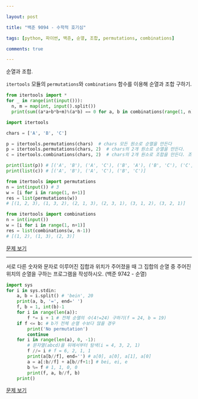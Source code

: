 ```yaml
---

layout: post

title: "백준 9094 - 수학적 호기심"

tags: [python, 파이썬, 백준, 순열, 조합, permutations, combinations]

comments: true

---
```


순열과 조합.

```itertools``` 모듈의 ```permutations```와 ```combinations``` 함수를 이용해 순열과 조합 구하기. 

```python
from itertools import *
for _ in range(int(input())):
  n, m = map(int, input().split())
  print(sum((a*a+b*b+m)%(a*b) == 0 for a, b in combinations(range(1, n), 2))) # 1부터 n까지 숫자를 2개씩 조합
```

```python
import itertools

chars = ['A', 'B', 'C']

p = itertools.permutations(chars)  # chars 모든 원소로 순열을 만든다
p = itertools.permutations(chars, 2)  # chars의 2개 원소로 순열을 만든다.
c = itertools.combinations(chars, 2)  # chars의 2개 원소로 조합을 만든다. 조합의 경우 반드시 아이템(chars과 조합 개수(2)를 인자로 넣어줘야 한다. 

print(list(p)) # [('A', 'B'), ('A', 'C'), ('B', 'A'), ('B', 'C'), ('C', 'A'), ('C', 'B')]
print(list(c)) # [('A', 'B'), ('A', 'C'), ('B', 'C')]
```

```python
from itertools import permutations
n = int(input()) # 3
w = [i for i in range(1, n+1)]
res = list(permutations(w))
# [(1, 2, 3), (1, 3, 2), (2, 1, 3), (2, 3, 1), (3, 1, 2), (3, 2, 1)]

from itertools import combinations
n = int(input())
w = [i for i in range(1, n+1)]
res = list(combinations(w, n-1))
# [(1, 2), (1, 3), (2, 3)]
```

[문제 보기](https://www.acmicpc.net/problem/9094)

-------

서로 다른 숫자와 문자로 이루어진 집합과 위치가 주어졌을 때 그 집합의 순열 중 주어진 위치의 순열을 구하는 프로그램을 작성하시오. (백준 9742 - 순열)

```python
import sys
for i in sys.stdin:
    a, b = i.split() # 'bein', 20
    print(a, b, '=', end=' ')
    f, b = 1, int(b)-1
    for i in range(len(a)):
        f *= i + 1 # 전체 순열의 수(4!=24) 구하기(f = 24, b = 19)
    if f <= b: # b가 전체 순열 수보다 많을 경우
        print('No permutation')
        continue
    for i in range(len(a), 0, -1): 
        # 문자열(abcd)을 뒤에서부터 탐색(i = 4, 3, 2, 1)
        f //= i # f = 6, 2, 1, 1
        print(a[b//f], end='') # a[0], a[0], a[1], a[0]
        a = a[:b//f] + a[b//f+1:] # bei, ei, e
        b %= f # 1, 1, 0, 0
        print(f, a, b//f, b)
    print()
```

[문제 보기](https://www.acmicpc.net/problem/9742)

